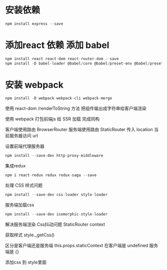 
# 安装依赖

```js
npm install express --save
```

# 添加react 依赖 添加 babel

```js
npm install react react-dom react-router-dom --save
npm install -D babel-loader @babel/core @babel/preset-env @babel/preset-react
```

# 安装 webpack

```js
npm install -D webpack webpack-cli webpack-merge
```

使用 react-dom /renderToString 方法 把组件输出成字符串给客户端渲染

使用 webpack 打包前端js 给 SSR 加载 完成同构

客户端使用路由 BrowserRouter
服务端使用路由 StaticRouter 传入 location 当前服务器访问 url

设置前端代理服务器

```js
npm install --save-dev http-proxy-middleware
```

集成redux

```js
npm i react-redux redux redux-saga --save
```

处理 CSS 样式问题

```js
npm install --save-dev css-loader style-loader
```

服务端加载css
```js
npm install --save-dev isomorphic-style-loader
```

解决服务端渲染 Css抖动问题 StaticRouter context

获取样式
style._getCss()

区分是客户端还是服务端
this.props.staticContext 在客户端是 undefined 服务端是 {}

添加css 到 style里面



